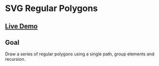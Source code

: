 # SVG Regular Polygons

## [Live Demo](https://codepen.io/borntofrappe/full/BayoGMq)

## Goal

Draw a series of regular polygons using a single path, group elements and recursion.
